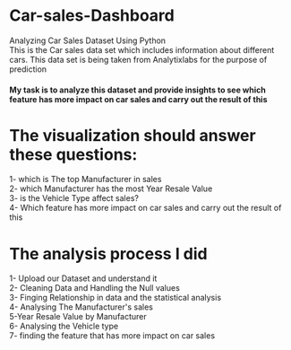 # Car-sales-Dashboard
 Analyzing Car Sales Dataset Using Python </br>
 This is the Car sales data set which includes information about different cars. This data set is being taken from Analytixlabs for the purpose of prediction </br>
 #### My task is to analyze this dataset and provide insights to see which feature has more impact on car sales and carry out the result of this </br>
 # The visualization should answer these questions: </br>
 1- which is The top  Manufacturer in sales </br>
 2- which Manufacturer has the most Year Resale Value </br>
 3- is the  Vehicle Type affect sales? </br>
 4- Which feature has more impact on car sales and carry out the result of this </br>
 # The analysis process I did </br>
 1- Upload our Dataset and understand it </br>
 2- Cleaning Data and Handling the Null values </br>
 3-  Finging Relationship in data and the statistical analysis </br>
 4- Analysing The Manufacturer's sales </br>
 5-Year Resale Value by Manufacturer </br>
 6- Analysing the Vehicle type </br>
 7- finding the feature that has more impact on car sales </br>
 
 

